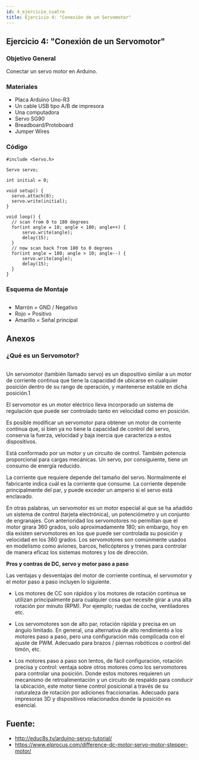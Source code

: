 ```yaml
---
id: 4_ejercicio_cuatro
title: Ejercicio 4: "Conexión de un Servomotor"
---
```


## Ejercicio 4: "Conexión de un Servomotor"

### Objetivo General

Conectar un servo motor en Arduino.

### Materiales

- Placa Arduino Uno-R3
- Un cable USB tipo A/B de impresora
- Una computadora
- Servo SG90
- Breadboard/Protoboard
- Jumper Wires

### Código


```
#include <Servo.h>

Servo servo;

int initial = 0;

void setup() {
  servo.attach(8);
  servo.write(initial);
}

void loop() {
  // scan from 0 to 180 degrees
  for(int angle = 10; angle < 180; angle++) {
      servo.write(angle);
      delay(15);
  }
  // now scan back from 180 to 0 degrees
  for(int angle = 180; angle > 10; angle--) {
      servo.write(angle);
      delay(15);
  }
}
```

### Esquema de Montaje

<img src="https://educ8s.tv/wp-content/uploads/2016/01/servo_bb.png" alt="">

- Marrón = GND / Negativo
- Rojo = Positivo
- Amarillo = Señal principal

## Anexos

### ¿Qué es un Servomotor?

<img src="https://i.ytimg.com/vi/LXURLvga8bQ/maxresdefault.jpg" alt="">

Un servomotor (también llamado servo) es un dispositivo similar a un motor de corriente continua que tiene la capacidad de ubicarse en cualquier posición dentro de su rango de operación, y mantenerse estable en dicha posición.1​

El servomotor es un motor eléctrico lleva incorporado un sistema de regulación que puede ser controlado tanto en velocidad como en posición.

Es posible modificar un servomotor para obtener un motor de corriente continua que, si bien ya no tiene la capacidad de control del servo, conserva la fuerza, velocidad y baja inercia que caracteriza a estos dispositivos.

Está conformado por un motor y un circuito de control. También potencia proporcional para cargas mecánicas. Un servo, por consiguiente, tiene un consumo de energía reducido.

La corriente que requiere depende del tamaño del servo. Normalmente el fabricante indica cuál es la corriente que consume. La corriente depende principalmente del par, y puede exceder un amperio si el servo está enclavado.

En otras palabras, un servomotor es un motor especial al que se ha añadido un sistema de control (tarjeta electrónica), un potenciómetro y un conjunto de engranajes. Con anterioridad los servomotores no permitían que el motor girara 360 grados, solo aproximadamente 180; sin embargo, hoy en día existen servomotores en los que puede ser controlada su posición y velocidad en los 360 grados. Los servomotores son comúnmente usados en modelismo como aviones, barcos, helicópteros y trenes para controlar de manera eficaz los sistemas motores y los de dirección.


**Pros y contras de DC, servo y motor paso a paso**

Las ventajas y desventajas del motor de corriente continua, el servomotor y el motor paso a paso incluyen lo siguiente.

- Los motores de CC son rápidos y los motores de rotación continua se utilizan principalmente para cualquier cosa que necesite girar a una alta rotación por minuto (RPM). Por ejemplo; ruedas de coche, ventiladores etc.

- Los servomotores son de alto par, rotación rápida y precisa en un ángulo limitado. En general, una alternativa de alto rendimiento a los motores paso a paso, pero una configuración más complicada con el ajuste de PWM. Adecuado para brazos / piernas robóticos o control del timón, etc.

- Los motores paso a paso son lentos, de fácil configuración, rotación precisa y control: ventaja sobre otros motores como los servomotores para controlar una posición. Donde estos motores requieren un mecanismo de retroalimentación y un circuito de respaldo para conducir la ubicación, este motor tiene control posicional a través de su naturaleza de rotación por adiciones fraccionarias. Adecuado para impresoras 3D y dispositivos relacionados donde la posición es esencial.

## Fuente:

* http://educ8s.tv/arduino-servo-tutorial/
* https://www.elprocus.com/difference-dc-motor-servo-motor-stepper-motor/